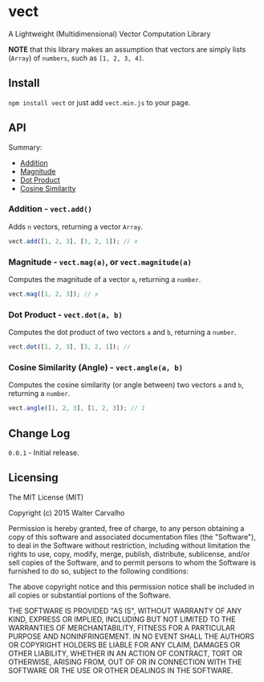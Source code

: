 # vect
A Lightweight (Multidimensional) Vector Computation Library

**NOTE** that this library makes an assumption that vectors are simply lists (`Array`) of `numbers`, such as `[1, 2, 3, 4]`.

## Install

`npm install vect` or just add `vect.min.js` to your page.

## API

Summary:
  - [Addition](#addition---vectadd)
  - [Magnitude](#magnitude---vectmaga-or-vectmagnitudea)
  - [Dot Product](#dot-product---vectdota-b)
  - [Cosine Similarity](#cosine-similarity-angle---vectanglea-b)

### Addition - `vect.add()`
Adds `n` vectors, returning a vector `Array`.
```js
vect.add([1, 2, 3], [3, 2, 1]); // x
```

### Magnitude - `vect.mag(a)`, or `vect.magnitude(a)`
Computes the magnitude of a vector `a`, returning a `number`.
```js
vect.mag([1, 2, 3]); // x
```

### Dot Product - `vect.dot(a, b)`
Computes the dot product of two vectors `a` and `b`, returning a `number`.
```js
vect.dot([1, 2, 3], [3, 2, 1]); //
```

### Cosine Similarity (Angle) - `vect.angle(a, b)`
Computes the cosine similarity (or angle between) two vectors `a` and `b`, returning a `number`.
```js
vect.angle([1, 2, 3], [1, 2, 3]); // 1
```

## Change Log
`0.0.1` - Initial release.

## Licensing

The MIT License (MIT)

Copyright (c) 2015 Walter Carvalho

Permission is hereby granted, free of charge, to any person obtaining a copy
of this software and associated documentation files (the "Software"), to deal
in the Software without restriction, including without limitation the rights
to use, copy, modify, merge, publish, distribute, sublicense, and/or sell
copies of the Software, and to permit persons to whom the Software is
furnished to do so, subject to the following conditions:

The above copyright notice and this permission notice shall be included in
all copies or substantial portions of the Software.

THE SOFTWARE IS PROVIDED "AS IS", WITHOUT WARRANTY OF ANY KIND, EXPRESS OR
IMPLIED, INCLUDING BUT NOT LIMITED TO THE WARRANTIES OF MERCHANTABILITY,
FITNESS FOR A PARTICULAR PURPOSE AND NONINFRINGEMENT. IN NO EVENT SHALL THE
AUTHORS OR COPYRIGHT HOLDERS BE LIABLE FOR ANY CLAIM, DAMAGES OR OTHER
LIABILITY, WHETHER IN AN ACTION OF CONTRACT, TORT OR OTHERWISE, ARISING FROM,
OUT OF OR IN CONNECTION WITH THE SOFTWARE OR THE USE OR OTHER DEALINGS IN
THE SOFTWARE.
